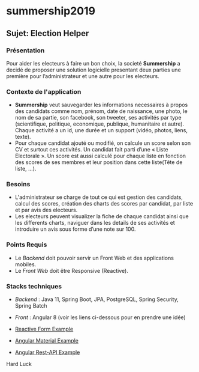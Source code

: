 # summership2019

## Sujet: Election Helper

### Présentation

Pour aider les electeurs à faire un bon choix, la societé **Summership** a decidé de proposer une solution logicielle presentant deux parties une première pour l’administrateur et une autre pour les electeurs.


### Contexte de l'application

* **Summership** veut sauvegarder les informations necessaires à propos des candidats comme nom, prénom, date de naissance, une photo, le nom de sa partie, son facebook, son tweeter, ses activités par type (scientifique, politique,  economique, publique, humanitaire et autre).
Chaque activité a un id, une durée et un support (vidéo, photos, liens, texte).
* Pour chaque candidat ajouté ou modifié, on calcule un score selon son CV et surtout ces activités.
Un candidat fait parti d’une « Liste Electorale ».
Un score est aussi calculé pour chaque liste en fonction des scores de ses membres et leur position dans cette liste(Tête de liste, …).


### Besoins


* L'administrateur se charge de tout ce qui est gestion des candidats, calcul des scores, création des charts des scores par candidat, par liste et par avis des electeurs.
* Les electeurs peuvent visualizer la fiche de chaque candidat ainsi que les differents charts, naviguer dans les details de ses activités et introduire un avis sous forme d’une note sur 100.


### Points Requis


* Le *Backend* doit pouvoir servir un Front Web et des applications mobiles.
* Le *Front Web* doit être Responsive (Reactive).


### Stacks techniques


* *Backend* : Java 11, Spring Boot, JPA, PostgreSQL, Spring Security, Spring Batch
* *Front* : Angular 8 (voir les liens ci-dessous pour en prendre une idée)
            
* [Reactive Form Example](https://jasonwatmore.com/post/2019/06/14/angular-8-reactive-forms-validation-example)
* [Angular Material Example](https://www.positronx.io/angular-8-reactive-forms-validation-with-angular-material-8/)
* [Angular Rest-API Example](https://www.positronx.io/angular-8-httpclient-http-tutorial-build-consume-restful-api/)

Hard Luck
